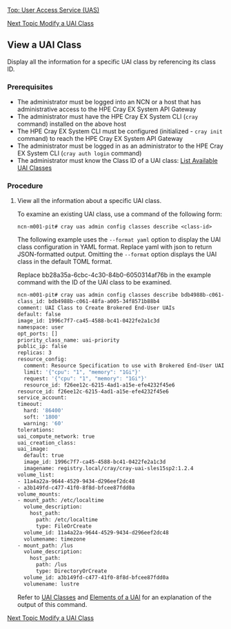[Top: User Access Service (UAS)](User_Access_Service_UAS.md)

[Next Topic Modify a UAI Class](Modify_a_UAI_Class.md)

## View a UAI Class

Display all the information for a specific UAI class by referencing its class ID.

### Prerequisites

* The administrator must be logged into an NCN or a host that has administrative access to the HPE Cray EX System API Gateway
* The administrator must have the HPE Cray EX System CLI (`cray` command) installed on the above host
* The HPE Cray EX System CLI must be configured (initialized - `cray init` command) to reach the HPE Cray EX System API Gateway
* The administrator must be logged in as an administrator to the HPE Cray EX System CLI (`cray auth login` command)
* The administrator must know the Class ID of a UAI class: [List Available UAI Classes](List_Available_UAI_Classes.md)

### Procedure

1.  View all the information about a specific UAI class.

    To examine an existing UAI class, use a command of the following form:

    ```
    ncn-m001-pit# cray uas admin config classes describe <class-id>
    ```

    The following example uses the `--format yaml` option to display the UAI class configuration in YAML format. Replace yaml with json to return JSON-formatted output. Omitting the `--format` option displays the UAI class in the default TOML format.

    Replace bb28a35a-6cbc-4c30-84b0-6050314af76b in the example command with the ID of the UAI class to be examined.

    ```bash
    ncn-m001-pit# cray uas admin config classes describe bdb4988b-c061-48fa-a005-34f8571b88b4 --format yaml
    class_id: bdb4988b-c061-48fa-a005-34f8571b88b4
    comment: UAI Class to Create Brokered End-User UAIs
    default: false
    image_id: 1996c7f7-ca45-4588-bc41-0422fe2a1c3d
    namespace: user
    opt_ports: []
    priority_class_name: uai-priority
    public_ip: false
    replicas: 3
    resource_config:
      comment: Resource Specification to use with Brokered End-User UAIs
      limit: '{"cpu": "1", "memory": "1Gi"}'
      request: '{"cpu": "1", "memory": "1Gi"}'
      resource_id: f26ee12c-6215-4ad1-a15e-efe4232f45e6
    resource_id: f26ee12c-6215-4ad1-a15e-efe4232f45e6
    service_account:
    timeout:
      hard: '86400'
      soft: '1800'
      warning: '60'
    tolerations:
    uai_compute_network: true
    uai_creation_class:
    uai_image:
      default: true
      image_id: 1996c7f7-ca45-4588-bc41-0422fe2a1c3d
      imagename: registry.local/cray/cray-uai-sles15sp2:1.2.4
    volume_list:
    - 11a4a22a-9644-4529-9434-d296eef2dc48
    - a3b149fd-c477-41f0-8f8d-bfcee87fdd0a
    volume_mounts:
    - mount_path: /etc/localtime
      volume_description:
        host_path:
          path: /etc/localtime
          type: FileOrCreate
      volume_id: 11a4a22a-9644-4529-9434-d296eef2dc48
      volumename: timezone
    - mount_path: /lus
      volume_description:
        host_path:
          path: /lus
          type: DirectoryOrCreate
      volume_id: a3b149fd-c477-41f0-8f8d-bfcee87fdd0a
      volumename: lustre
    ```

    Refer to [UAI Classes](UAI_Classes.md) and [Elements of a UAI](Elements_of_a_UAI.md) for an explanation of the output of this command.

[Next Topic Modify a UAI Class](Modify_a_UAI_Class.md)
